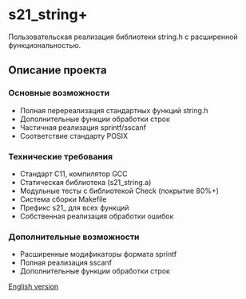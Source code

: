 # s21_string+

Пользовательская реализация библиотеки string.h с расширенной функциональностью.

## Описание проекта

### Основные возможности
- Полная перереализация стандартных функций string.h
- Дополнительные функции обработки строк
- Частичная реализация sprintf/sscanf
- Соответствие стандарту POSIX

### Технические требования
- Стандарт C11, компилятор GCC
- Статическая библиотека (s21_string.a)
- Модульные тесты с библиотекой Check (покрытие 80%+)
- Система сборки Makefile
- Префикс s21_ для всех функций
- Собственная реализация обработки ошибок

### Дополнительные возможности
- Расширенные модификаторы формата sprintf
- Полная реализация sscanf
- Дополнительные функции обработки строк

[English version](README.md)